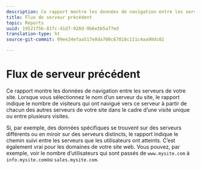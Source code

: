 ```yaml
---
description: Ce rapport montre les données de navigation entre les serveurs de votre site. Lorsque vous sélectionnez le nom d’un serveur du site, le rapport indique le nombre de visiteurs qui ont navigué vers ce serveur à partir de chacun des autres serveurs de votre site dans le cadre d’une visite unique ou entre plusieurs visites.
title: Flux de serveur précédent
topic: Reports
uuid: 19521f5b-81fc-41d7-928d-9b6e5b5a77ed
translation-type: ht
source-git-commit: 99ee24efaa517e8da700c67818c111c4aa90dc02

---
```



# Flux de serveur précédent

Ce rapport montre les données de navigation entre les serveurs de votre site. Lorsque vous sélectionnez le nom d’un serveur du site, le rapport indique le nombre de visiteurs qui ont navigué vers ce serveur à partir de chacun des autres serveurs de votre site dans le cadre d’une visite unique ou entre plusieurs visites.

Si, par exemple, des données spécifiques se trouvent sur des serveurs différents ou en miroir sur des serveurs distincts, le rapport indique le chemin suivi entre les serveurs que les utilisateurs ont atteints. C’est également vrai pour les domaines de votre site web. Vous pouvez, par exemple, voir le nombre d’utilisateurs qui sont passés de `www.mysite.com` à `info.mysite.com`ou `sales.mysite.com`.
